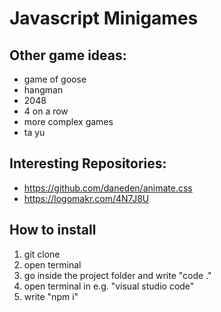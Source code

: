 # Javascript Minigames

## Other game ideas:

- game of goose
- hangman
- 2048
- 4 on a row
- more complex games
- ta yu

## Interesting Repositories:

- https://github.com/daneden/animate.css
- https://logomakr.com/4N7J8U

## How to install

1. git clone
2. open terminal
3. go inside the project folder and write "code ."
4. open terminal in e.g. "visual studio code"
5. write "npm i"